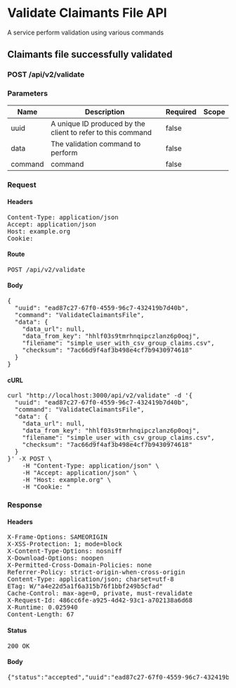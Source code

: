 # Validate Claimants File API

A service perform validation using various commands

## Claimants file successfully validated

### POST /api/v2/validate

### Parameters

| Name | Description | Required | Scope |
|------|-------------|----------|-------|
| uuid | A unique ID produced by the client to refer to this command | false |  |
| data | The validation command to perform | false |  |
| command |  command | false |  |

### Request

#### Headers

<pre>Content-Type: application/json
Accept: application/json
Host: example.org
Cookie: </pre>

#### Route

<pre>POST /api/v2/validate</pre>

#### Body

<pre>{
  "uuid": "ead87c27-67f0-4559-96c7-432419b7d40b",
  "command": "ValidateClaimantsFile",
  "data": {
    "data_url": null,
    "data_from_key": "hhlf03s9tmrhnqipczlanz6p0oqj",
    "filename": "simple_user_with_csv_group_claims.csv",
    "checksum": "7ac66d9f4af3b498e4cf7b9430974618"
  }
}</pre>

#### cURL

<pre class="request">curl &quot;http://localhost:3000/api/v2/validate&quot; -d &#39;{
  &quot;uuid&quot;: &quot;ead87c27-67f0-4559-96c7-432419b7d40b&quot;,
  &quot;command&quot;: &quot;ValidateClaimantsFile&quot;,
  &quot;data&quot;: {
    &quot;data_url&quot;: null,
    &quot;data_from_key&quot;: &quot;hhlf03s9tmrhnqipczlanz6p0oqj&quot;,
    &quot;filename&quot;: &quot;simple_user_with_csv_group_claims.csv&quot;,
    &quot;checksum&quot;: &quot;7ac66d9f4af3b498e4cf7b9430974618&quot;
  }
}&#39; -X POST \
	-H &quot;Content-Type: application/json&quot; \
	-H &quot;Accept: application/json&quot; \
	-H &quot;Host: example.org&quot; \
	-H &quot;Cookie: &quot;</pre>

### Response

#### Headers

<pre>X-Frame-Options: SAMEORIGIN
X-XSS-Protection: 1; mode=block
X-Content-Type-Options: nosniff
X-Download-Options: noopen
X-Permitted-Cross-Domain-Policies: none
Referrer-Policy: strict-origin-when-cross-origin
Content-Type: application/json; charset=utf-8
ETag: W/&quot;a4e22d5a1f6a315b76f1bbf249b5cfad&quot;
Cache-Control: max-age=0, private, must-revalidate
X-Request-Id: 486cc6fe-a925-4d42-93c1-a702138a6d68
X-Runtime: 0.025940
Content-Length: 67</pre>

#### Status

<pre>200 OK</pre>

#### Body

<pre>{"status":"accepted","uuid":"ead87c27-67f0-4559-96c7-432419b7d40b"}</pre>
